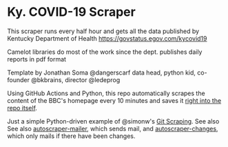 # Ky. COVID-19 Scraper

This scraper runs every half hour and gets all the data published by Kentucky Department of Health https://govstatus.egov.com/kycovid19

Camelot libraries do most of the work since the dept. publishes daily reports in pdf format

Template by Jonathan Soma @dangerscarf data head, python kid, co-founder @bkbrains, director @ledeprog


Using GitHub Actions and Python, this repo automatically scrapes the content of the BBC's homepage every 10 minutes and saves it [right into the repo itself](https://github.com/jsoma/autoscraper-bbc/blob/main/bbc-headlines.csv). 

Just a simple Python-driven example of @simonw's [Git Scraping](https://simonwillison.net/2020/Oct/9/git-scraping/). See also See also [autoscraper-mailer](https://github.com/jsoma/autoscraper-mailer), which sends mail, and [autoscraper-changes](https://github.com/jsoma/autoscraper-changes), which only mails if there have been changes.
